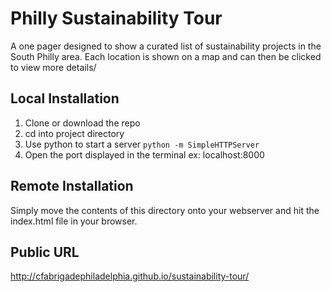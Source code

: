 # Philly Sustainability Tour

A one pager designed to show a curated list of sustainability projects in the South Philly area. Each location is shown on a map and can then be clicked to view more details/

## Local Installation

1. Clone or download the repo 
1. cd into project directory
1. Use python to start a server ```python -m SimpleHTTPServer```
1. Open the port displayed in the terminal ex: localhost:8000

## Remote Installation

Simply move the contents of this directory onto your webserver and hit the index.html file in your browser.

## Public URL
http://cfabrigadephiladelphia.github.io/sustainability-tour/
